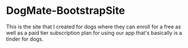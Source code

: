 # DogMate-BootstrapSite
This is the site that I created for dogs where they can enroll for a free as well as a paid tier subscription plan for using our app that's basically is a tinder for dogs.
